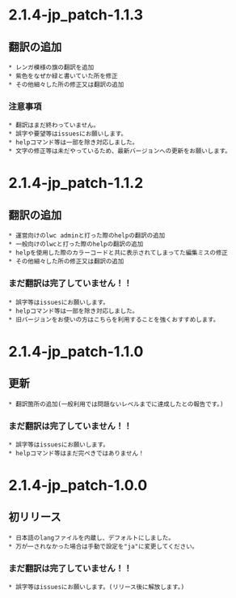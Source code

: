 # 2.1.4-jp_patch-1.1.3
## 翻訳の追加
    * レンガ模様の旗の翻訳を追加
    * 紫色をなぜか緑と書いていた所を修正
    * その他細々した所の修正又は翻訳の追加
### 注意事項
    * 翻訳はまだ終わっていません。
    * 誤字や要望等はissuesにお願いします。
    * helpコマンド等は一部を除き対応しました。
    * 文字の修正等は未だやっているため、最新バージョンへの更新をお願いします。

# 2.1.4-jp_patch-1.1.2
## 翻訳の追加
    * 運営向けのlwc adminと打った際のhelpの翻訳の追加
    * 一般向けのlwcと打った際のhelpの翻訳の追加
    * helpを使用した際のカラーコードと共に表示されてしまってた編集ミスの修正
    * その他細々した所の修正又は翻訳の追加
### まだ翻訳は完了していません！！
    * 誤字等はissuesにお願いします。
    * helpコマンド等は一部を除き対応しました。
    * 旧バージョンをお使いの方はこちらを利用することを強くおすすめします。

# 2.1.4-jp_patch-1.1.0
## 更新
    * 翻訳箇所の追加(一般利用では問題ないレベルまでに達成したとの報告です。)
### まだ翻訳は完了していません！！
    * 誤字等はissuesにお願いします。
    * helpコマンド等はまだ完ぺきではありません！

# 2.1.4-jp_patch-1.0.0
## 初リリース
    * 日本語のlangファイルを内蔵し、デフォルトにしました。
    * 万が一されなかった場合は手動で設定を"ja"に変更してください。
### まだ翻訳は完了していません！！
    * 誤字等はissuesにお願いします。(リリース後に解放します。)
